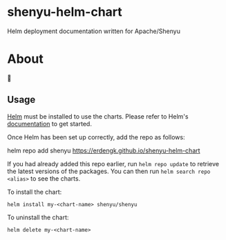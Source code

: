 # shenyu-helm-chart
Helm deployment documentation written for Apache/Shenyu

# About

:tada:


## Usage

[Helm](https://helm.sh) must be installed to use the charts.  Please refer to
Helm's [documentation](https://helm.sh/docs) to get started.

Once Helm has been set up correctly, add the repo as follows:

helm repo add shenyu https://erdengk.github.io/shenyu-helm-chart

If you had already added this repo earlier, run `helm repo update` to retrieve
the latest versions of the packages.  You can then run `helm search repo
<alias>` to see the charts.

To install the <chart-name> chart:

    helm install my-<chart-name> shenyu/shenyu

To uninstall the chart:

    helm delete my-<chart-name>